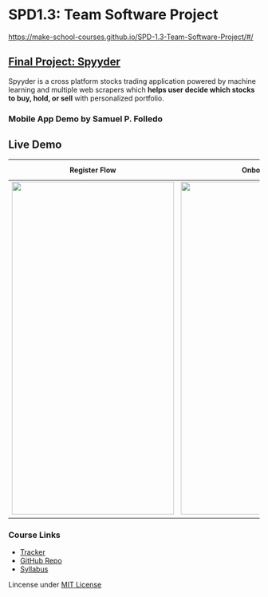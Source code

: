 # SPD1.3: Team Software Project
https://make-school-courses.github.io/SPD-1.3-Team-Software-Project/#/

## [Final Project: Spyyder](FinalProject)
Spyyder is a cross platform stocks trading application powered by machine learning and multiple web scrapers which **helps user decide which stocks to buy, hold, or sell** with personalized portfolio.

### Mobile App Demo by Samuel P. Folledo
## Live Demo
  **Register Flow**  |  **Onboarding**  |  **Login Flow**             
:-------------------------:|:-------------------------:|:-------------------------:|
  <img src="https://github.com/SamuelFolledo/SPD1.3/blob/master/FinalProject/mobile/ZeusApp/static/gif/registerFlow.gif" width="325" height="667">  |  <img src="https://github.com/SamuelFolledo/SPD1.3/blob/master/FinalProject/mobile/ZeusApp/static/gif/quizFlow.gif" width="325" height="667">  |  <img src="https://github.com/SamuelFolledo/SPD1.3/blob/master/FinalProject/mobile/ZeusApp/static/gif/loginFlow.gif" width="325" height="667">

### Course Links
- [Tracker](https://docs.google.com/spreadsheets/d/1KyZrkcRPUtTm_1rrklYrz5lcV2O2flwi2yKYM4w9-ig/edit?pli=1#gid=0)
- [GitHub Repo](https://github.com/Make-School-Courses/SPD-1.3-Team-Software-Project)
- [Syllabus](https://make-school-courses.github.io/SPD-1.3-Team-Software-Project/#/README)

Lincense under [MIT License](LICENSE)

